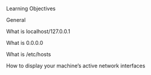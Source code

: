 Learning Objectives

General

What is localhost/127.0.0.1

What is 0.0.0.0

What is /etc/hosts

How to display your machine’s active network interfaces
